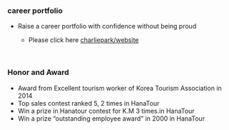 ### career portfolio
  
* Raise a career portfolio with confidence without being proud

  * Please click here [charliepark/website](https://charlliepark.github.io/portfolio-GCcomp/index.html) 

<br/>

### Honor and Award

* Award from Excellent tourism worker of Korea Tourism Association in 2014
* Top sales contest ranked 5, 2 times in HanaTour
* Win a prize in Hanatour contest for K.M 3 times.in HanaTour
* Win a prize “outstanding employee award” in 2000 in HanaTour


